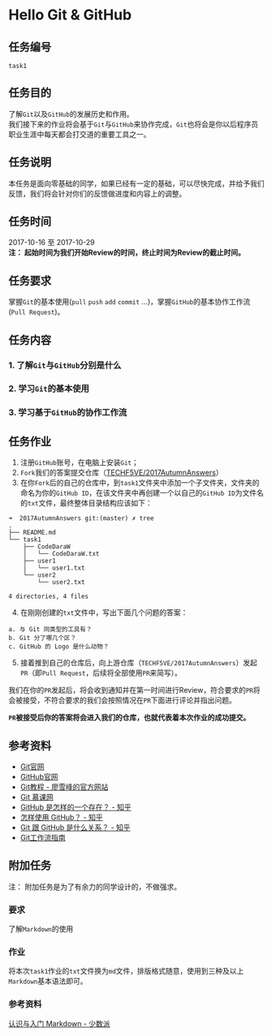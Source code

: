 # Hello Git & GitHub
## 任务编号
`task1`

## 任务目的
了解`Git`以及`GitHub`的发展历史和作用。  
我们接下来的作业将会基于`Git`与`GitHub`来协作完成，`Git`也将会是你以后程序员职业生涯中每天都会打交道的重要工具之一。

## 任务说明
本任务是面向零基础的同学，如果已经有一定的基础，可以尽快完成，并给予我们反馈，我们将会针对你们的反馈做进度和内容上的调整。

## 任务时间
2017-10-16 至 2017-10-29  
__注： 起始时间为我们开始Review的时间，终止时间为Review的截止时间。__

## 任务要求
掌握`Git`的基本使用(`pull` `push` `add` `commit` ...)，掌握`GitHub`的基本协作工作流(`Pull Request`)。

## 任务内容
### 1. 了解`Git`与`GitHub`分别是什么
### 2. 学习`Git`的基本使用
### 3. 学习基于`GitHub`的协作工作流

## 任务作业
1. 注册`GitHub`账号，在电脑上安装`Git`；  
2. `Fork`我们的答案提交仓库（[TECHF5VE/2017AutumnAnswers](https://github.com/TECHF5VE/2017AutumnAnswers)）
3. 在你`Fork`后的自己的仓库中，到`task1`文件夹中添加一个子文件夹，文件夹的命名为你的`GitHub ID`，在该文件夹中再创建一个以自己的`GitHub ID`为文件名的`txt`文件，最终整体目录结构应该如下：

```
➜  2017AutumnAnswers git:(master) ✗ tree
.
├── README.md
└── task1
    ├── CodeDaraW
    │   └── CodeDaraW.txt
    ├── user1
    │   └── user1.txt
    └── user2
        └── user2.txt

4 directories, 4 files
```
4. 在刚刚创建的`txt`文件中，写出下面几个问题的答案：
```
a. 与 Git 同类型的工具有？
b. Git 分了哪几个区？
c. GitHub 的 Logo 是什么动物？
```

5. 接着推到自己的仓库后，向上游仓库（`TECHF5VE/2017AutumnAnswers`）发起`PR`（即`Pull Request`，后续将全部使用`PR`来简写）。

我们在你的`PR`发起后，将会收到通知并在第一时间进行Review，符合要求的`PR`将会被接受，不符合要求的我们会按照情况在`PR`下面进行评论并指出问题。  

__`PR`被接受后你的答案将会进入我们的仓库，也就代表着本次作业的成功提交。__

## 参考资料
- [Git官网](https://git-scm.com/)
- [GitHub官网](https://github.com)
- [Git教程 - 廖雪峰的官方网站](https://www.liaoxuefeng.com/wiki/0013739516305929606dd18361248578c67b8067c8c017b000)
- [Git 慕课网](http://www.imooc.com/search/?words=git)
- [GitHub 是怎样的一个存在？ - 知乎](https://www.zhihu.com/question/28976652)
- [怎样使用 GitHub？ - 知乎](https://www.zhihu.com/question/20070065)
- [Git 跟 GitHub 是什么关系？ - 知乎](https://www.zhihu.com/question/21907548)
- [Git工作流指南](https://github.com/xirong/my-git/blob/master/git-workflow-tutorial.md)

## 附加任务
注： 附加任务是为了有余力的同学设计的，不做强求。  
### 要求
了解`Markdown`的使用
### 作业
将本次`task1`作业的`txt`文件换为`md`文件，排版格式随意，使用到三种及以上`Markdown`基本语法即可。
### 参考资料
[认识与入门 Markdown - 少数派](https://sspai.com/post/25137)

